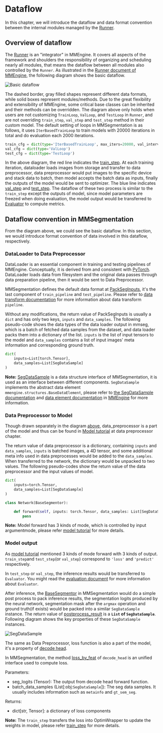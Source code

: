 # Dataflow

In this chapter, we will introduce the dataflow and data format convention between the internal modules managed by the [Runner](https://mmengine.readthedocs.io/en/latest/tutorials/runner.html).

## Overview of dataflow

The [Runner](https://github.com/vbti-development/onedl-mmengine/blob/main/docs/en/design/runner.md) is an "integrator" in MMEngine. It covers all aspects of the framework and shoulders the responsibility of organizing and scheduling nearly all modules, that means the dataflow between all modules also controlled by the `Runner`. As illustrated in the [Runner document of MMEngine](https://mmengine.readthedocs.io/en/latest/tutorials/runner.html), the following diagram shows the basic dataflow.

![Basic dataflow](https://user-images.githubusercontent.com/112053249/199228350-5f80699e-7fd2-4b4c-ac32-0b16b1922c2e.png)

The dashed border, gray filled shapes represent different data formats, while solid boxes represent modules/methods. Due to the great flexibility and extensibility of MMEngine, some critical base classes can be inherited and their methods can be overridden. The diagram above only holds when users are not customizing `TrainLoop`, `ValLoop`, and `TestLoop` in `Runner`, and are not overriding `train_step`, `val_step` and `test_step` method in their custom model. The default setting of loops in MMSegmentation is as follows, it uses `IterBasedTrainLoop` to train models with 20000 iterations in total and do evaluation each 2000 iterations.

```python
train_cfg = dict(type='IterBasedTrainLoop', max_iters=20000, val_interval=2000)
val_cfg = dict(type='ValLoop')
test_cfg = dict(type='TestLoop')
```

In the above diagram, the red line indicates the [train_step](./models.md#train_step). At each training iteration, dataloader loads images from storage and transfer to data preprocessor, data preprocessor would put images to the specific device and stack data to batch, then model accepts the batch data as inputs, finally the outputs of the model would be sent to optimizer. The blue line indicates [val_step](./models.md#val_step) and [test_step](./models.md#test_step). The dataflow of these two process is similar to the `train_step` except the outputs of model, since model parameters are freezed when doing evaluation, the model output would be transferred to [Evaluator](./evaluation.md#ioumetric) to compute metrics.

## Dataflow convention in MMSegmentation

From the diagram above, we could see the basic dataflow. In this section, we would introduce format convention of data involved in this dataflow, respectively.

### DataLoader to Data Preprocessor

DataLoader is an essential component in training and testing pipelines of MMEngine. Conceptually, it is derived from and consistent with [PyTorch](https://pytorch.org/). DataLoader loads data from filesystem and the original data passes through data preparation pipeline, then it would be sent to Data Preprocessor.

MMSegmentation defines the default data format at [PackSegInputs](https://github.com/vbti-development/onedl-mmsegmentation/blob/main/mmseg/datasets/transforms/formatting.py#L12), it's the last component of `train_pipeline` and `test_pipeline`. Please refer to [data transform documentation](./transforms.md) for more information about data transform `pipeline`.

Without any modifications, the return value of PackSegInputs is usually a `dict` and has only two keys, `inputs` and `data_samples`. The following pseudo-code shows the data types of the data loader output in mmseg, which is a batch of fetched data samples from the dataset, and data loader packs them into a dictionary of the list. `inputs` is the list of input tensors to the model and `data_samples` contains a list of input images' meta information and corresponding ground truth.

```python
dict(
    inputs=List[torch.Tensor],
    data_samples=List[SegDataSample]
)
```

**Note:** [SegDataSample](https://github.com/vbti-development/onedl-mmsegmentation/blob/1.x/mmseg/structures/seg_data_sample.py) is a data structure interface of MMSegmentation, it is used as an interface between different components. `SegDataSample` implements the abstract data element `mmengine.structures.BaseDataElement`, please refer to [the SegDataSample documentation](./structures.md) and [data element documentation](https://mmengine.readthedocs.io/en/latest/advanced_tutorials/data_element.html) in [MMEngine](https://github.com/vbti-development/onedl-mmengine) for more information.

### Data Preprocessor to Model

Though drawn separately in the diagram [above](#overview-of-dataflow), data_preprocessor is a part of the model and thus can be found in [Model tutorial](./models.md) at data preprocessor chapter.

The return value of data preprocessor is a dictionary, containing `inputs` and `data_samples`, `inputs` is batched images, a 4D tensor, and some additional meta info used in data preprocesses would be added to the `data_samples`. When transferred to the network, the dictionary would be unpacked to two values. The following pseudo-codes show the return value of the data preprocessor and the input values of model.

```python
dict(
    inputs=torch.Tensor,
    data_samples=List[SegDataSample]
)
```

```python
class Network(BaseSegmentor):

    def forward(self, inputs: torch.Tensor, data_samples: List[SegDataSample], mode: str):
        pass
```

**Note:** Model forward has 3 kinds of mode, which is controlled by input argumentmode, please refer [model tutorial](./models.md) for more details.

### Model output

As [model tutorial](./models.md#forward) mentioned 3 kinds of mode forward with 3 kinds of output. `train_step`and `test_step`(or `val_step`) correspond to `'loss'` and `'predict'` respectively.

In `test_step` or `val_step`, the inference results would be transferred to `Evaluator`. You might read the [evaluation document](./evaluation.md) for more information about `Evaluator`.

After inference, the [BaseSegmentor](https://github.com/vbti-development/onedl-mmsegmentation/blob/main/mmseg/models/segmentors/base.py#L15) in MMSegmentation would do a simple post process to pack inference results, the segmentation logits produced by the neural network, segmentation mask after the `argmax` operation and ground truth(if exists) would be packed into a similar `SegDataSample` instance. The return value of [postprocess_result](https://github.com/vbti-development/onedl-mmsegmentation/blob/main/mmseg/models/segmentors/base.py#L132) is a **`List` of `SegDataSample`**. Following diagram shows the key properties of these `SegDataSample` instances.

![SegDataSample](https://user-images.githubusercontent.com/15952744/209912225-ab46a8d9-904a-43cb-8bf1-8bec4938ed29.png)

The same as Data Preprocessor, loss function is also a part of the model, it's a property of [decode head](https://github.com/vbti-development/onedl-mmsegmentation/blob/main/mmseg/models/decode_heads/decode_head.py#L142).

In MMSegmentation, the method [loss_by_feat](https://github.com/vbti-development/onedl-mmsegmentation/blob/main/mmseg/models/decode_heads/decode_head.py#L291) of `decode_head` is an unified interface used to compute loss.

Parameters:

- seg_logits (Tensor): The output from decode head forward function.
- batch_data_samples (List\[:obj:`SegDataSample`\]): The seg data samples. It usually includes information such as `metainfo` and `gt_sem_seg`.

Returns:

- dict\[str, Tensor\]: a dictionary of loss components

**Note:** The `train_step` transfers the loss into OptimWrapper to update the weights in model, please refer [train_step](./models.md#train_step) for more details.
